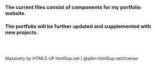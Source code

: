 
### The current files consist of components for my portfolio website. 
### The portfolio will be further updated and supplemented with new projects.




<br>
<br>
<br>
Massively by HTML5 UP
html5up.net | @ajlkn
html5up.net/license


